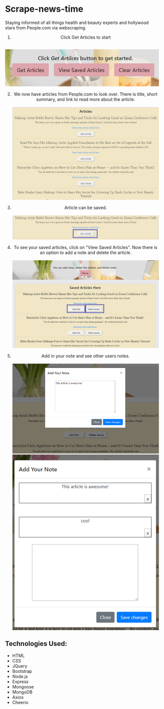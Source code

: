 # Scrape-news-time
Staying informed of all things health and beauty experts and hollywood stars from People.com via webscraping.


1. <p align ="center">Click Get Articles to start<br>
<br><img src= "public/images/buttons.png"></p>

2. <p align ="center">We now have articles from People.com to look over. There is title, short summary, and link to read more about the article.<br><br><img src= "public/images/getArticles.png"></p> 

3. <p align ="center">Article can be saved. <br><br><img src= "public/images/addArticle.png"></p> 


4. <p align ="center">To see your saved articles, click on "View Saved Articles". Now there is an option to add a note and delete the article.<br><br><img src= "public/images/savedhtml.png"></p> 

5. <p align ="center">Add in your note and see other users notes.<br><br><img src= "public/images/addYourNote.png"><img src="public/images/seeOtherNotes.png"></p> 


## Technologies Used:
* HTML
* CSS
* JQuery
* Bootstrap
* Node.js
* Express
* Mongoose 
* MongoDB
* Axios
* Cheerio


